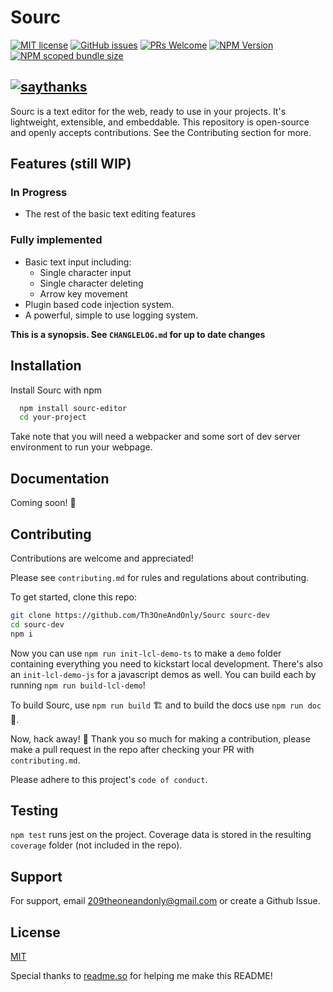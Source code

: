 # Sourc

[![MIT license](https://img.shields.io/badge/License-MIT-blue.svg)](https://lbesson.mit-license.org/)
[![GitHub issues](https://img.shields.io/github/issues/Th3OneAndOnly/Sourc.svg)](https://GitHub.com/Th3OneAndOnly/Sourc/issues/)
[![PRs Welcome](https://img.shields.io/badge/PRs-welcome-brightgreen.svg?style=flat-square)](http://makeapullrequest.com)
[![NPM Version](https://img.shields.io/npm/v/sourc-editor)](https://www.npmjs.com/package/sourc-editor)
[![NPM scoped bundle size](https://badgen.net/packagephobia/publish/sourc-editor)](https://www.npmjs.com/package/sourc-editor)

## [![saythanks](https://img.shields.io/badge/say-thanks-ff69b4.svg)](https://saythanks.io/to/Th3OneAndOnly)

Sourc is a text editor for the web,
ready to use in your projects.
It's lightweight, extensible, and embeddable.
This repository is open-source and openly accepts
contributions. See the Contributing section for
more.

## Features (still WIP)

### In Progress

- The rest of the basic text editing features

### Fully implemented

- Basic text input including:
  - Single character input
  - Single character deleting
  - Arrow key movement
- Plugin based code injection system.
- A powerful, simple to use
  logging system.

**This is a synopsis.
See `CHANGLELOG.md` for up to date changes**

## Installation

Install Sourc with npm

```bash
  npm install sourc-editor
  cd your-project
```

Take note that you will need a webpacker and some
sort of dev server environment to run your webpage.

## Documentation

Coming soon! 👀

## Contributing

Contributions are welcome and appreciated!

Please see `contributing.md` for rules and regulations
about contributing.

To get started, clone this repo:

```bash
git clone https://github.com/Th3OneAndOnly/Sourc sourc-dev
cd sourc-dev
npm i
```

Now you can use `npm run init-lcl-demo-ts` to make a `demo` folder containing
everything you need to kickstart local development. There's also an
`init-lcl-demo-js` for a javascript demos as well.
You can build each by running `npm run build-lcl-demo`!

To build Sourc, use `npm run build` 🏗️ and to build the docs use `npm run doc` 📖.

Now, hack away! 🔨 Thank you so much for making a
contribution, please make a pull request in the repo
after checking your PR with `contributing.md`.

Please adhere to this project's `code of conduct`.

## Testing

`npm test` runs jest on the project. Coverage data is stored in the resulting `coverage`
folder (not included in the repo).

## Support

For support, email 209theoneandonly@gmail.com
or create a Github Issue.

## License

[MIT](https://choosealicense.com/licenses/mit/)

Special thanks to [readme.so](https://readme.so) for helping me make this README!
